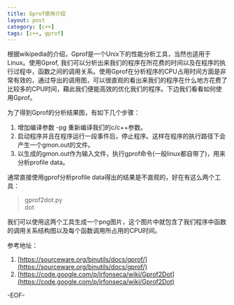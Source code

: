 ```yaml
---
title: Gprof使用介绍
layout: post
category: [c++]
tags: [c++, gprof]
--- 
```


根据wikipedia的介绍，Gprof是一个Unix下的性能分析工具，当然也适用于Linux。使用Gprof, 我们可以分析出来我们的程序在所花费的时间以及在程序的执行过程中，函数之间的调用关系。使用Gprof在分析程序的CPU占用时间方面是非常有效的，通过导出的调用图，可以很直观的看出来我们的程序在什么地方花费了比较多的CPU时间，藉此我们便能高效的优化我们的程序。下边我们看看如何使用Gprof。  

为了得到Gprof的分析结果图，有如下几个步骤：  
1. 增加编译参数 -pg 重新编译我们的c/c++参数。  
2. 启动程序并且在程序运行一段事件后，停止程序。这样在程序的执行路径下会产生一个gmon.out的文件。  
3. 以生成的gmon.out作为输入文件，执行gprof命令(一般linux都自带了)，用来分析profile data。  

通常直接使用gprof分析profile data得出的结果是不直观的，好在有这么两个工具： 
 
> gprof2dot.py  
> dot  

我们可以使用这两个工具生成一个png图片，这个图片中就包含了我们程序中函数的调用关系结构图以及每个函数调用所占用的CPU时间。

参考地址：  
1. [https://sourceware.org/binutils/docs/gprof/](https://sourceware.org/binutils/docs/gprof/)  
2. [https://code.google.com/p/jrfonseca/wiki/Gprof2Dot](https://code.google.com/p/jrfonseca/wiki/Gprof2Dot)  

-EOF-
